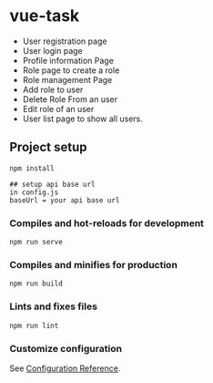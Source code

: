 
# vue-task

- User registration page
- User login page
- Profile information Page
- Role page to create a role
- Role management Page
- Add role to user
- Delete Role From an user
- Edit role of an user
- User list page to show all users.



## Project setup
```
npm install

## setup api base url
in config.js 
baseUrl = your api base url
```

### Compiles and hot-reloads for development
```
npm run serve
```

### Compiles and minifies for production
```
npm run build
```

### Lints and fixes files
```
npm run lint
```

### Customize configuration
See [Configuration Reference](https://cli.vuejs.org/config/).
